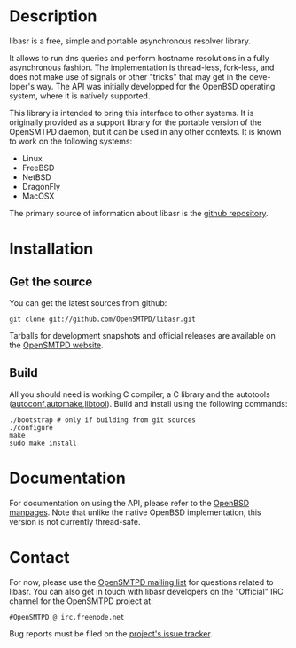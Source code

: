 Description
===========

libasr is a free, simple and portable asynchronous resolver library.

It allows to run dns queries and perform hostname resolutions in a fully
asynchronous fashion.  The implementation is thread-less, fork-less, and
does not make use of signals or other "tricks" that may get in the deve-
loper's way.  The API was initially developped for the OpenBSD operating
system, where it is natively supported.

This library is intended to bring this interface to other systems. It is
originally provided as a support library for the portable version of the
OpenSMTPD daemon, but it can be used in any other contexts.  It is known
to work on the following systems:

* Linux
* FreeBSD
* NetBSD
* DragonFly
* MacOSX

The primary source of information about libasr is the [github repository][1].

[1]: http://github.com/OpenSMTPD/libasr


Installation
============

Get the source
--------------

You can get the latest sources from github:

    git clone git://github.com/OpenSMTPD/libasr.git

Tarballs for development snapshots and official releases are available
on the [OpenSMTPD website][2].

[2]: http://www.opensmtpd.org/archives/

Build
-----

All you should need is working C compiler, a C library and the autotools
([autoconf],[automake],[libtool]).  Build and install using the following
commands:

    ./bootstrap # only if building from git sources
    ./configure
    make
    sudo make install

[autoconf]: http://www.gnu.org/software/autoconf/
[automake]: http://www.gnu.org/software/automake/
[libtool]: http://www.gnu.org/software/libtool/

Documentation
=============

For documentation on using the API, please refer to the [OpenBSD manpages][3].
Note that unlike the native OpenBSD implementation, this version is not currently
thread-safe.

[3]: http://www.openbsd.org/cgi-bin/man.cgi/OpenBSD-current/man3/asr_run.3


Contact
=======

For now, please use the [OpenSMTPD mailing list][4] for questions related to
libasr.  You can also get in touch with libasr developers on the "Official"
IRC channel for the OpenSMTPD project at:

    #OpenSMTPD @ irc.freenode.net

Bug reports must be filed on the [project's issue tracker][5].

[4]: http://www.opensmtpd.org/list.html
[5]: http://github.com/OpenSMTPD/libasr/issues
